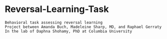 # Reversal-Learning-Task
```
Behavioral task assessing reversal learning
Project between Amanda Buch, Madeleine Sharp, MD, and Raphael Gerraty
In the lab of Daphna Shohamy, PhD at Columbia University
```